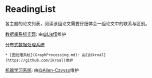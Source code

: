 # ReadingList

各主题的论文列表，阅读该组论文需要仔细体会一组论文中的联系与区别。


[数据库系统实现](DatabaseImplementation.md): 由[@LiefB](https://github.com/LiefB)维护

[分布式数据处理系统](BigDataProcessing.md) 

	* [图处理系统](GraphProcessing.md): 由[@ikroal](https://github.com/ikroal)维护

[机器学习系统](SysML.md): 由[@Allen-Czyysx](https://github.com/Allen-Czyysx)维护